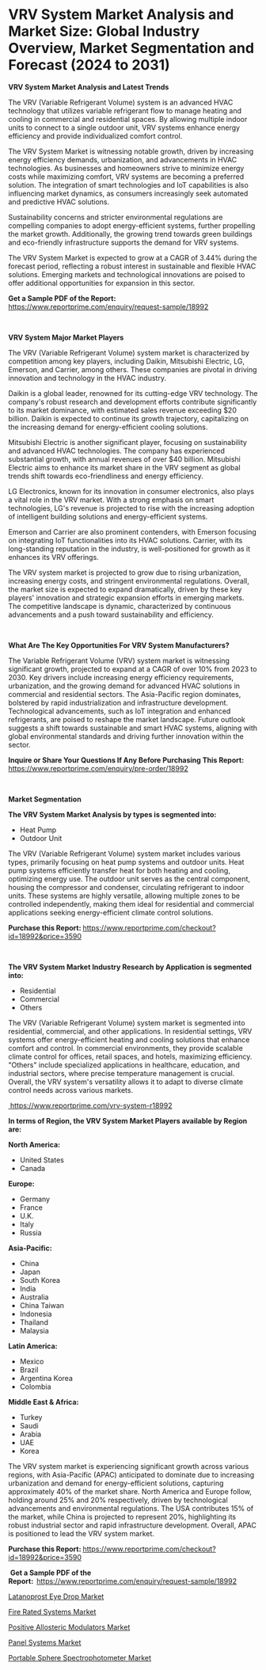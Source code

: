 <p><h1>VRV System Market Analysis and Market Size: Global Industry Overview, Market Segmentation and Forecast (2024 to 2031)</h1></p><p><strong>VRV System Market Analysis and Latest Trends</strong></p>
<p><p>The VRV (Variable Refrigerant Volume) system is an advanced HVAC technology that utilizes variable refrigerant flow to manage heating and cooling in commercial and residential spaces. By allowing multiple indoor units to connect to a single outdoor unit, VRV systems enhance energy efficiency and provide individualized comfort control. </p><p>The VRV System Market is witnessing notable growth, driven by increasing energy efficiency demands, urbanization, and advancements in HVAC technologies. As businesses and homeowners strive to minimize energy costs while maximizing comfort, VRV systems are becoming a preferred solution. The integration of smart technologies and IoT capabilities is also influencing market dynamics, as consumers increasingly seek automated and predictive HVAC solutions.</p><p>Sustainability concerns and stricter environmental regulations are compelling companies to adopt energy-efficient systems, further propelling the market growth. Additionally, the growing trend towards green buildings and eco-friendly infrastructure supports the demand for VRV systems. </p><p>The VRV System Market is expected to grow at a CAGR of 3.44% during the forecast period, reflecting a robust interest in sustainable and flexible HVAC solutions. Emerging markets and technological innovations are poised to offer additional opportunities for expansion in this sector.</p></p>
<p><strong>Get a Sample PDF of the Report:&nbsp;</strong> <a href="https://www.reportprime.com/enquiry/request-sample/18992?utm_campaign=1133&utm_medium=2&utm_source=Github&utm_content=ia&utm_term=22112024&utm_id=vrv-system">https://www.reportprime.com/enquiry/request-sample/18992</a></p>
<p>&nbsp;</p>
<p><strong>VRV System Major Market Players</strong></p>
<p><p>The VRV (Variable Refrigerant Volume) system market is characterized by competition among key players, including Daikin, Mitsubishi Electric, LG, Emerson, and Carrier, among others. These companies are pivotal in driving innovation and technology in the HVAC industry.</p><p>Daikin is a global leader, renowned for its cutting-edge VRV technology. The company's robust research and development efforts contribute significantly to its market dominance, with estimated sales revenue exceeding $20 billion. Daikin is expected to continue its growth trajectory, capitalizing on the increasing demand for energy-efficient cooling solutions.</p><p>Mitsubishi Electric is another significant player, focusing on sustainability and advanced HVAC technologies. The company has experienced substantial growth, with annual revenues of over $40 billion. Mitsubishi Electric aims to enhance its market share in the VRV segment as global trends shift towards eco-friendliness and energy efficiency.</p><p>LG Electronics, known for its innovation in consumer electronics, also plays a vital role in the VRV market. With a strong emphasis on smart technologies, LG's revenue is projected to rise with the increasing adoption of intelligent building solutions and energy-efficient systems.</p><p>Emerson and Carrier are also prominent contenders, with Emerson focusing on integrating IoT functionalities into its HVAC solutions. Carrier, with its long-standing reputation in the industry, is well-positioned for growth as it enhances its VRV offerings.</p><p>The VRV system market is projected to grow due to rising urbanization, increasing energy costs, and stringent environmental regulations. Overall, the market size is expected to expand dramatically, driven by these key players' innovation and strategic expansion efforts in emerging markets. The competitive landscape is dynamic, characterized by continuous advancements and a push toward sustainability and efficiency.</p></p>
<p>&nbsp;</p>
<p><strong>What Are The Key Opportunities For VRV System Manufacturers?</strong></p>
<p><p>The Variable Refrigerant Volume (VRV) system market is witnessing significant growth, projected to expand at a CAGR of over 10% from 2023 to 2030. Key drivers include increasing energy efficiency requirements, urbanization, and the growing demand for advanced HVAC solutions in commercial and residential sectors. The Asia-Pacific region dominates, bolstered by rapid industrialization and infrastructure development. Technological advancements, such as IoT integration and enhanced refrigerants, are poised to reshape the market landscape. Future outlook suggests a shift towards sustainable and smart HVAC systems, aligning with global environmental standards and driving further innovation within the sector.</p></p>
<p><strong>Inquire or Share Your Questions If Any Before Purchasing This Report:</strong> <a href="https://www.reportprime.com/enquiry/pre-order/18992?utm_campaign=1133&utm_medium=2&utm_source=Github&utm_content=ia&utm_term=22112024&utm_id=vrv-system">https://www.reportprime.com/enquiry/pre-order/18992</a></p>
<p>&nbsp;</p>
<p><strong>Market Segmentation</strong></p>
<p><strong>The VRV System Market Analysis by types is segmented into:</strong></p>
<p><ul><li>Heat Pump</li><li>Outdoor Unit</li></ul></p>
<p><p>The VRV (Variable Refrigerant Volume) system market includes various types, primarily focusing on heat pump systems and outdoor units. Heat pump systems efficiently transfer heat for both heating and cooling, optimizing energy use. The outdoor unit serves as the central component, housing the compressor and condenser, circulating refrigerant to indoor units. These systems are highly versatile, allowing multiple zones to be controlled independently, making them ideal for residential and commercial applications seeking energy-efficient climate control solutions.</p></p>
<p><strong>Purchase this Report:&nbsp;</strong><a href="https://www.reportprime.com/checkout?id=18992&price=3590&utm_campaign=1133&utm_medium=2&utm_source=Github&utm_content=ia&utm_term=22112024&utm_id=vrv-system">https://www.reportprime.com/checkout?id=18992&price=3590</a></p>
<p>&nbsp;</p>
<p><strong>The VRV System Market Industry Research by Application is segmented into:</strong></p>
<p><ul><li>Residential</li><li>Commercial</li><li>Others</li></ul></p>
<p><p>The VRV (Variable Refrigerant Volume) system market is segmented into residential, commercial, and other applications. In residential settings, VRV systems offer energy-efficient heating and cooling solutions that enhance comfort and control. In commercial environments, they provide scalable climate control for offices, retail spaces, and hotels, maximizing efficiency. "Others" include specialized applications in healthcare, education, and industrial sectors, where precise temperature management is crucial. Overall, the VRV system's versatility allows it to adapt to diverse climate control needs across various markets.</p></p>
<p><a href="https://www.reportprime.com/vrv-system-r18992?utm_campaign=1133&utm_medium=2&utm_source=Github&utm_content=ia&utm_term=22112024&utm_id=vrv-system">&nbsp;https://www.reportprime.com/vrv-system-r18992</a></p>
<p><strong>In terms of Region, the VRV System Market Players available by Region are:</strong></p>
<p>
    <p> <strong> North America: </strong>
        <ul>
            <li>United States</li>
            <li>Canada</li>
        </ul>
        </p> 
    <p> <strong> Europe: </strong>
        <ul>
            <li>Germany</li>
            <li>France</li>
            <li>U.K.</li>
            <li>Italy</li>
            <li>Russia</li>
        </ul>
        </p> 
    <p> <strong> Asia-Pacific: </strong>
        <ul>
            <li>China</li>
            <li>Japan</li>
            <li>South Korea</li>
            <li>India</li>
            <li>Australia</li>
            <li>China Taiwan</li>
            <li>Indonesia</li>
            <li>Thailand</li>
            <li>Malaysia</li>
        </ul>
        </p> 
    <p> <strong> Latin America: </strong>
        <ul>
            <li>Mexico</li>
            <li>Brazil</li>
            <li>Argentina Korea</li>
            <li>Colombia</li>
        </ul>
        </p> 
    <p> <strong> Middle East & Africa: </strong>
        <ul>
            <li>Turkey</li>
            <li>Saudi</li>
            <li>Arabia</li>
            <li>UAE</li>
            <li>Korea</li>
        </ul>
    </p>
    </p>
<p><p>The VRV system market is experiencing significant growth across various regions, with Asia-Pacific (APAC) anticipated to dominate due to increasing urbanization and demand for energy-efficient solutions, capturing approximately 40% of the market share. North America and Europe follow, holding around 25% and 20% respectively, driven by technological advancements and environmental regulations. The USA contributes 15% of the market, while China is projected to represent 20%, highlighting its robust industrial sector and rapid infrastructure development. Overall, APAC is positioned to lead the VRV system market.</p></p>
<p><strong>Purchase this Report: </strong><a href="https://www.reportprime.com/checkout?id=18992&price=3590&utm_campaign=1133&utm_medium=2&utm_source=Github&utm_content=ia&utm_term=22112024&utm_id=vrv-system">https://www.reportprime.com/checkout?id=18992&price=3590</a></p>
<p>&nbsp;<strong>Get a Sample PDF of the Report:&nbsp;&nbsp;</strong><a href="https://www.reportprime.com/enquiry/request-sample/18992?utm_campaign=1133&utm_medium=2&utm_source=Github&utm_content=ia&utm_term=22112024&utm_id=vrv-system">https://www.reportprime.com/enquiry/request-sample/18992</a></p>
<p><strong></strong></p>
<p><p><a href="https://issuu.com/reportprime-2/docs/latanoprost-eye-drop-market-size-20_9f47953dcc337a?utm_campaign=1133&utm_medium=2&utm_source=Github&utm_content=ia&utm_term=22112024&utm_id=vrv-system">Latanoprost Eye Drop Market</a></p><p><a href="https://www.linkedin.com/pulse/fire-rated-systems-market-research-report-provides-comprehensive-hzqse?utm_campaign=1133&utm_medium=2&utm_source=Github&utm_content=ia&utm_term=22112024&utm_id=vrv-system">Fire Rated Systems Market</a></p><p><a href="https://issuu.com/reportprime-2/docs/positive-allosteric-modulators-mark_b3f3610ecfdf83?utm_campaign=1133&utm_medium=2&utm_source=Github&utm_content=ia&utm_term=22112024&utm_id=vrv-system">Positive Allosteric Modulators Market</a></p><p><a href="https://www.linkedin.com/pulse/market-trends-report-analyzing-panel-systems-markets-xi7he?utm_campaign=1133&utm_medium=2&utm_source=Github&utm_content=ia&utm_term=22112024&utm_id=vrv-system">Panel Systems Market</a></p><p><a href="https://github.com/WillieWoodard/Market-Research-Report-List-7/blob/main/portable-sphere-spectrophotometer-market.md?utm_campaign=1133&utm_medium=2&utm_source=Github&utm_content=ia&utm_term=22112024&utm_id=vrv-system">Portable Sphere Spectrophotometer Market</a></p></p>